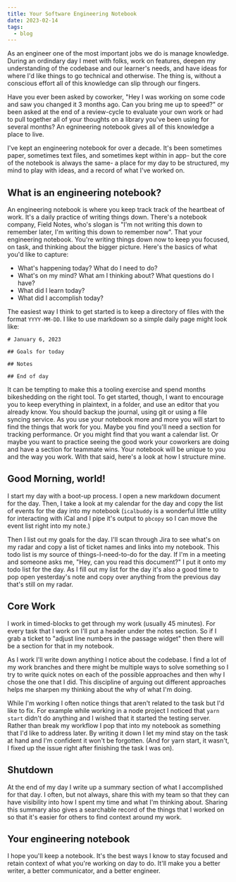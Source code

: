 ```yaml
---
title: Your Software Engineering Notebook
date: 2023-02-14
tags:
  - blog
---
```


As an engineer one of the most important jobs we do is manage knowledge. During an ordindary day I meet with folks, work on features, deepen my understanding of the codebase and our learner's needs, and have ideas for where I'd like things to go technical and otherwise. The thing is, without a conscious effort all of this knowledge can slip through our fingers.

Have you ever been asked by coworker, "Hey I was working on some code and saw you changed it 3 months ago. Can you bring me up to speed?" or been asked at the end of a review-cycle to evaluate your own work or had to pull together all of your thoughts on a library you've been using for several months? An egnineering notebook gives all of this knowledge a place to live.

I've kept an engineering notebook for over a decade. It's been sometimes paper, sometimes text files, and sometimes kept within in app- but the core of the notebook is always the same- a place for my day to be structured, my mind to play with ideas, and a record of what I've worked on.

## What is an engineering notebook?

An engineering notebook is where you keep track track of the heartbeat of work. It's a daily practice of writing things down. There's a notebook company, Field Notes, who's slogan is
"I'm not writing this down to remember later, I'm writing this down to remember now". That your engineering notebook. You're writing things down now to keep you focused, on task, and thinking about the bigger picture. Here's the basics of what you'd like to capture:

- What's happening today? What do I need to do?
- What's on my mind? What am I thinking about? What questions do I have?
- What did I learn today?
- What did I accomplish today?

The easiest way I think to get started is to keep a directory of files with the format `YYYY-MM-DD`. I like to use markdown so a simple daily page might look like:

```
# January 6, 2023

## Goals for today

## Notes

## End of day
```

It can be tempting to make this a tooling exercise and spend months bikeshedding on the right tool. To get started, though, I want to encourage you to keep everything in plaintext, in a folder, and use an editor that you already know. You should backup the journal, using git or using a file syncing service. As you use your notebook more and more you will start to find the things that work for you. Maybe you find you'll need a section for tracking performance. Or you might find that you want a calendar list. Or maybe you want to practice seeing the good work your coworkers are doing and have a section for teammate wins. Your notebook will be unique to you and the way you work. With that said, here's a look at how I structure mine.

## Good Morning, world!

I start my day with a boot-up process. I open a new markdown document for the day. Then, I take a look at my calendar for the day and copy the list of events for the day into my notebook (`icalbuddy` is a wonderful little utility for interacting with iCal and I pipe it's output to `pbcopy` so I can move the event list right into my note.)

Then I list out my goals for the day. I'll scan through Jira to see what's on my radar and copy a list of ticket names and links into my notebook. This todo list is my source of things-I-need-to-do for the day. If I'm in a meeting and someone asks me, "Hey, can you read this document?" I put it onto my todo list for the day. As I fill out my list for the day it's also a good time to pop open yesterday's note and copy over anything from the previous day that's still on my radar.

## Core Work

I work in timed-blocks to get through my work (usually 45 minutes). For every task that I work on I'll put a header under the notes section. So if I grab a ticket to "adjust line numbers in the passage widget" then there will be a section for that in my notebook.

As I work I'll write down anything I notice about the codebase. I find a lot of my work branches and there might be multiple ways to solve something so I try to write quick notes on each of the possible approaches and then why I chose the one that I did. This discipline of arguing out different approaches helps me sharpen my thinking about the why of what I'm doing.

While I'm working I often notice things that aren't related to the task but I'd like to fix. For example while working in a node project I noticed that `yarn start` didn't do anything and I wished that it started the testing server. Rather than break my workflow I pop that into my notebook as something that I'd like to address later. By writing it down I let my mind stay on the task at hand and I'm confident it won't be forgotten. (And for yarn start, it wasn't, I fixed up the issue right after finishing the task I was on).

## Shutdown

At the end of my day I write up a summary section of what I accomplished for that day. I often, but not always, share this with my team so that they can have visibility into how I spent my time and what I'm thinking about. Sharing this summary also gives a searchable record of the things that I worked on so that it's easier for others to find context around my work.

## Your engineering notebook

I hope you'll keep a notebook. It's the best ways I know to stay focused and retain context of what you're working on day to do. It'll make you a better writer, a better communicator, and a better engineer.
